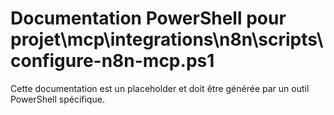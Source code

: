 # Documentation PowerShell pour projet\mcp\integrations\n8n\scripts\configure-n8n-mcp.ps1

Cette documentation est un placeholder et doit être générée par un outil PowerShell spécifique.
